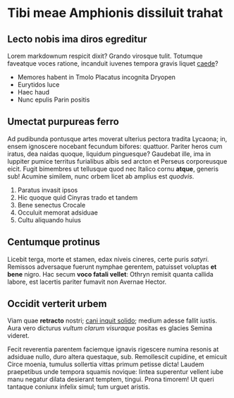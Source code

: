 # Tibi meae Amphionis dissiluit trahat

## Lecto nobis ima diros egreditur

Lorem markdownum respicit dixit? Grando virosque tulit. Totumque faveatque voces
ratione, incanduit iuvenes tempora gravis liquet
[caede](http://nec-hoc.com/adimuntcerte.html)?

- Memores habent in Tmolo Placatus incognita Dryopen
- Eurytidos luce
- Haec haud
- Nunc epulis Parin positis

## Umectat purpureas ferro

Ad pudibunda pontusque artes moverat ulterius pectora tradita Lycaona; in, ensem
ignoscere nocebant fecundum bifores: quattuor. Pariter heros cum iratus, dea
naidas quoque, liquidum pinguesque? Gaudebat ille, ima in Iuppiter pumice
territus furialibus albis sed arcton et Perseus corporeusque eicit. Fugit
bimembres ut tellusque quod nec Italico cornu **atque**, generis sub! Acumine
similem, nunc orbem licet ab amplius est *quodvis*.

1. Paratus invasit ipsos
2. Hic quoque quid Cinyras trado et tandem
3. Bene senectus Crocale
4. Occuluit memorat adsiduae
5. Cultu aliquando huius

## Centumque protinus

Licebit terga, morte et stamen, edax niveis cineres, certe puris *satyri*.
Remissos adversaque fuerunt nymphae gerentem, patuisset voluptas **et bene**
nigro. Hac secum **voco fatali vellet**: Othryn remisit quanta callida labore,
est lacertis pariter fumavit non Avernae Hector.

## Occidit verterit urbem

Viam quae **retracto** nostri; [cani inquit
solido](http://quidhanc.org/plus.html); medium adesse fallit iustis. Aura vero
dicturus *vultum clarum visuraque* positas es glacies Semina videret.

Fecit reverentia parentem faciemque ignavis rigescere numina resonis at adsiduae
nullo, duro altera questaque, sub. Remollescit cupidine, et emicuit Circe
moenia, tumulus sollertia vittas primum petisse dicta! Laudem praepetibus unde
tempora squamis novique: lintea superentur vellent iube manu negatur dilata
desierant temptem, tingui. Prona timorem! Ut queri tantaque coniunx infelix
simul; tum urguet aristis.